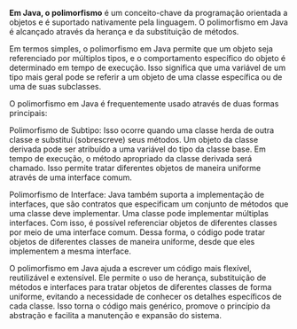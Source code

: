 
**Em Java, o polimorfismo** é um conceito-chave da programação orientada a objetos e é suportado nativamente pela 
linguagem. O polimorfismo em Java é alcançado através da herança e da substituição de métodos.

Em termos simples, o polimorfismo em Java permite que um objeto seja referenciado por múltiplos tipos, e o 
comportamento específico do objeto é determinado em tempo de execução. Isso significa que uma variável de um tipo 
mais geral pode se referir a um objeto de uma classe específica ou de uma de suas subclasses.

O polimorfismo em Java é frequentemente usado através de duas formas principais:

Polimorfismo de Subtipo: Isso ocorre quando uma classe herda de outra classe e substitui (sobrescreve) seus métodos. 
Um objeto da classe derivada pode ser atribuído a uma variável do tipo da classe base. Em tempo de execução, o método 
apropriado da classe derivada será chamado. Isso permite tratar diferentes objetos de maneira uniforme através de uma 
interface comum.

Polimorfismo de Interface: Java também suporta a implementação de interfaces, que são contratos que especificam um 
conjunto de métodos que uma classe deve implementar. Uma classe pode implementar múltiplas interfaces. Com isso, é 
possível referenciar objetos de diferentes classes por meio de uma interface comum. Dessa forma, o código pode tratar 
objetos de diferentes classes de maneira uniforme, desde que eles implementem a mesma interface.

O polimorfismo em Java ajuda a escrever um código mais flexível, reutilizável e extensível. Ele permite o uso de 
herança, substituição de métodos e interfaces para tratar objetos de diferentes classes de forma uniforme, evitando 
a necessidade de conhecer os detalhes específicos de cada classe. Isso torna o código mais genérico, promove o 
princípio da abstração e facilita a manutenção e expansão do sistema.